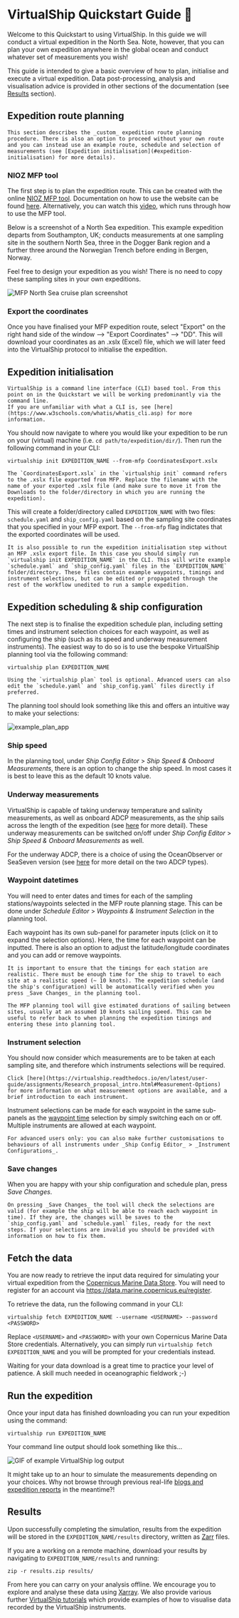 # VirtualShip Quickstart Guide 🚢

Welcome to this Quickstart to using VirtualShip. In this guide we will conduct a virtual expedition in the North Sea. Note, however, that you can plan your own expedition anywhere in the global ocean and conduct whatever set of measurements you wish!

This guide is intended to give a basic overview of how to plan, initialise and execute a virtual expedition. Data post-processing, analysis and visualisation advice is provided in other sections of the documentation (see [Results](#results) section).

## Expedition route planning

```{note}
This section describes the _custom_ expedition route planning procedure. There is also an option to proceed without your own route and you can instead use an example route, schedule and selection of measurements (see [Expedition initialisation](#expedition-initialisation) for more details).
```

### NIOZ MFP tool

The first step is to plan the expedition route. This can be created with the online [ NIOZ MFP tool](https://nioz.marinefacilitiesplanning.com/cruiselocationplanning#). Documentation on how to use the website can be found [here](https://surfdrive.surf.nl/files/index.php/s/84TFmsAAzcSD56F). Alternatively, you can watch this [video](https://www.youtube.com/watch?v=yIpYX2xCvsM&list=PLE-LzO7kk1gLM74U4PLDh8RywYXmZcloz&ab_channel=VirtualShipClassroom), which runs through how to use the MFP tool.

Below is a screenshot of a North Sea expedition. This example expedition departs from Southampton, UK; conducts measurements at one sampling site in the southern North Sea, three in the Dogger Bank region and a further three around the Norwegian Trench before ending in Bergen, Norway.

Feel free to design your expedition as you wish! There is no need to copy these sampling sites in your own expeditions.

![MFP North Sea cruise plan screenshot](image-1.png)

### Export the coordinates

Once you have finalised your MFP expedition route, select "Export" on the right hand side of the window --> "Export Coordinates" --> "DD". This will download your coordinates as an .xslx (Excel) file, which we will later feed into the VirtualShip protocol to initialise the expedition.

## Expedition initialisation

```{note}
VirtualShip is a command line interface (CLI) based tool. From this point on in the Quickstart we will be working predominantly via the command line.
If you are unfamiliar with what a CLI is, see [here](https://www.w3schools.com/whatis/whatis_cli.asp) for more information.
```

You should now navigate to where you would like your expedition to be run on your (virtual) machine (i.e. `cd path/to/expedition/dir/`). Then run the following command in your CLI:

```
virtualship init EXPEDITION_NAME --from-mfp CoordinatesExport.xslx
```

```{tip}
The `CoordinatesExport.xslx` in the `virtualship init` command refers to the .xslx file exported from MFP. Replace the filename with the name of your exported .xslx file (and make sure to move it from the Downloads to the folder/directory in which you are running the expedition).
```

This will create a folder/directory called `EXPEDITION_NAME` with two files: `schedule.yaml` and `ship_config.yaml` based on the sampling site coordinates that you specified in your MFP export. The `--from-mfp` flag indictates that the exported coordinates will be used.

```{note}
It is also possible to run the expedition initialisation step without an MFP .xslx export file. In this case you should simply run `virtualship init EXPEDITION_NAME` in the CLI. This will write example `schedule.yaml` and `ship_config.yaml` files in the `EXPEDITION_NAME` folder/directory. These files contain example waypoints, timings and instrument selections, but can be edited or propagated through the rest of the workflow unedited to run a sample expedition.
```

## Expedition scheduling & ship configuration

The next step is to finalise the expedition schedule plan, including setting times and instrument selection choices for each waypoint, as well as configuring the ship (such as its speed and underway measurement instruments). The easiest way to do so is to use the bespoke VirtualShip planning tool via the following command:

```
virtualship plan EXPEDITION_NAME
```

```{tip}
Using the `virtualship plan` tool is optional. Advanced users can also edit the `schedule.yaml` and `ship_config.yaml` files directly if preferred.
```

The planning tool should look something like this and offers an intuitive way to make your selections:

![example_plan_app](example_plan_app.gif)

### Ship speed

In the planning tool, under _Ship Config Editor_ > _Ship Speed & Onboard Measurements_, there is an option to change the ship speed. In most cases it is best to leave this as the default 10 knots value.

### Underway measurements

VirtualShip is capable of taking underway temperature and salinity measurements, as well as onboard ADCP measurements, as the ship sails across the length of the expedition (see [here](https://virtualship.readthedocs.io/en/latest/user-guide/assignments/Research_proposal_intro.html#Underway-Data) for more detail). These underway measurements can be switched on/off under _Ship Config Editor_ > _Ship Speed & Onboard Measurements_ as well.

For the underway ADCP, there is a choice of using the OceanObserver or SeaSeven version (see [here](https://virtualship.readthedocs.io/en/latest/user-guide/assignments/Research_proposal_intro.html#ADCP) for more detail on the two ADCP types).

### Waypoint datetimes

You will need to enter dates and times for each of the sampling stations/waypoints selected in the MFP route planning stage. This can be done under _Schedule Editor_ > _Waypoints & Instrument Selection_ in the planning tool.

Each waypoint has its own sub-panel for parameter inputs (click on it to expand the selection options). Here, the time for each waypoint can be inputted. There is also an option to adjust the latitude/longitude coordinates and you can add or remove waypoints.

```{note}
It is important to ensure that the timings for each station are realistic. There must be enough time for the ship to travel to each site at a realistic speed (~ 10 knots). The expedition schedule (and the ship's configuration) will be automatically verified when you press _Save Changes_ in the planning tool.
```

```{tip}
The MFP planning tool will give estimated durations of sailing between sites, usually at an assumed 10 knots sailing speed. This can be useful to refer back to when planning the expedition timings and entering these into planning tool.
```

### Instrument selection

You should now consider which measurements are to be taken at each sampling site, and therefore which instruments selections will be required.

```{tip}
Click [here](https://virtualship.readthedocs.io/en/latest/user-guide/assignments/Research_proposal_intro.html#Measurement-Options) for more information on what measurement options are available, and a brief introduction to each instrument.
```

Instrument selections can be made for each waypoint in the same sub-panels as the [waypoint time](#waypoint-datetimes) selection by simply switching each on or off. Multiple instruments are allowed at each waypoint.

```{note}
For advanced users only: you can also make further customisations to behaviours of all instruments under _Ship Config Editor_ > _Instrument Configurations_.
```

### Save changes

When you are happy with your ship configuration and schedule plan, press _Save Changes_.

```{note}
On pressing _Save Changes_ the tool will check the selections are valid (for example the ship will be able to reach each waypoint in time). If they are, the changes will be saves to the `ship_config.yaml` and `schedule.yaml` files, ready for the next steps. If your selections are invalid you should be provided with information on how to fix them.
```

## Fetch the data

You are now ready to retrieve the input data required for simulating your virtual expedition from the [Copernicus Marine Data Store](https://data.marine.copernicus.eu/products). You will need to register for an account via https://data.marine.copernicus.eu/register.

To retrieve the data, run the following command in your CLI:

```
virtualship fetch EXPEDITION_NAME --username <USERNAME> --password <PASSWORD>
```

Replace `<USERNAME>` and `<PASSWORD>` with your own Copernicus Marine Data Store credentials. Alternatively, you can simply run `virtualship fetch EXPEDITION_NAME` and you will be prompted for your credentials instead.

Waiting for your data download is a great time to practice your level of patience. A skill much needed in oceanographic fieldwork ;-)

## Run the expedition

Once your input data has finished downloading you can run your expedition using the command:

```
virtualship run EXPEDITION_NAME
```

Your command line output should look something like this...

![GIF of example VirtualShip log output](example_log_instruments.gif)

It might take up to an hour to simulate the measurements depending on your choices. Why not browse through previous real-life [blogs and expedition reports](https://virtualship.readthedocs.io/en/latest/user-guide/assignments/Sail_the_ship.html#Reporting) in the meantime?!

## Results

Upon successfully completing the simulation, results from the expedition will be stored in the `EXPEDITION_NAME/results` directory, written as [Zarr](https://zarr.dev/) files.

If you are a working on a remote machine, download your results by navigating to `EXPEDITION_NAME/results` and running:

```
zip -r results.zip results/
```

From here you can carry on your analysis offline. We encourage you to explore and analyse these data using [Xarray](https://docs.xarray.dev/en/stable/). We also provide various further [VirtualShip tutorials](https://virtualship.readthedocs.io/en/latest/user-guide/tutorials/index.html) which provide examples of how to visualise data recorded by the VirtualShip instruments.

<!-- TODO: Add a link to visualisation tool as an alternate option to own visualisation when/if this feature is implemented?! -->
